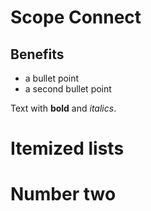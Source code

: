 Scope Connect
=============

Benefits
--------

* a bullet point
* a second bullet point

Text with **bold** and _italics_.

# Itemized lists
# Number two
